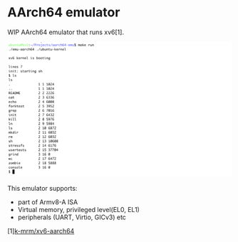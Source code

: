 # AArch64 emulator

WIP AArch64 emulator that runs xv6[1].

![exec_ls](./exec_ls.png)

This emulator supports:
- part of Armv8-A ISA
- Virtual memory, privileged level(EL0, EL1)
- peripherals (UART, Virtio, GICv3)
etc


[1][k-mrm/xv6-aarch64](https://github.com/k-mrm/xv6-aarch64)
